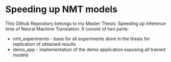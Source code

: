 # Speeding up NMT models
This Github Repository belongs to my Master Thesis: Speeding up inference time of Neural Machine Translation.
It consist of two parts:
* nmt_experiments -  base for all experiments done in the thesis for replication of obtained results
* demo_app - implementation of the demo application exposing all trained models
